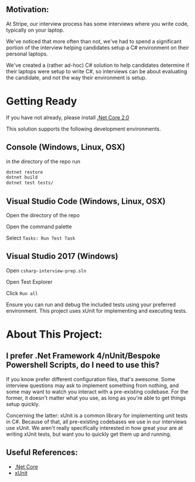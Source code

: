 ## Motivation:

At Stripe, our interview process has some interviews where you write
code, typically on your laptop.

We've noticed that more often than not, we've had to spend a significant
portion of the interview helping candidates setup a C#
environment on their personal laptops.

We've created a (rather ad-hoc) C# solution to help candidates
determine if their laptops were setup to write C#, so interviews can
be about evaluating the candidate, and not the way their environment is
setup.

# Getting Ready

If you have not already, please install [.Net Core 2.0](https://github.com/dotnet/core/blob/master/release-notes/download-archives/2.0.0-download.md)

This solution supports the following  development environments.

## Console (Windows, Linux, OSX)
in the directory of the repo run
```sh
dotnet restore
dotnet build
dotnet test tests/
```

## Visual Studio Code (Windows, Linux, OSX)
Open the directory of the repo

Open the command palette

Select `Tasks: Run Test Task`

## Visual Studio 2017 (Windows)
Open `csharp-interview-prep.sln`

Open Test Explorer

Click `Run all`

Ensure you can run and debug the included tests using your preferred environment.
This project uses xUnit for implementing and executing tests.

# About This Project:

## I prefer .Net Framework 4/nUnit/Bespoke Powershell Scripts, do I need to use this?

If you know prefer different configuration files, that's awesome.
Some interview questions may ask to implement something from nothing,
and some may want to watch you interact with a pre-existing codebase.
For the former, it doesn't matter what you use, as long as you're able
to get things setup quickly.

Concerning the latter: xUnit is a common library for implementing unit
tests in C#.
Because of that, all pre-existing codebases we use in our interviews use
xUnit.
We aren't really specifically interested in how great your are at writing
xUnit tests, but want you to quickly get them up and running.

## Useful References:
- [.Net Core](https://www.microsoft.com/net/core)
- [xUnit](https://xunit.github.io/)
